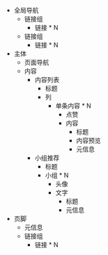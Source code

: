- 全局导航
    - 链接组
        - 链接 * N
    - 链接组
        - 链接 * N
- 主体
    - 页面导航
    - 内容
        - 内容列表
            - 标题
            - 列
                - 单条内容 * N
                    - 点赞
                    - 内容
                        - 标题
                        - 内容预览
                        - 元信息
        - 小组推荐
            - 标题
            - 小组 * N
                - 头像
                - 文字
                    - 标题
                    - 元信息
- 页脚
    - 元信息
    - 链接组
        - 链接 * N